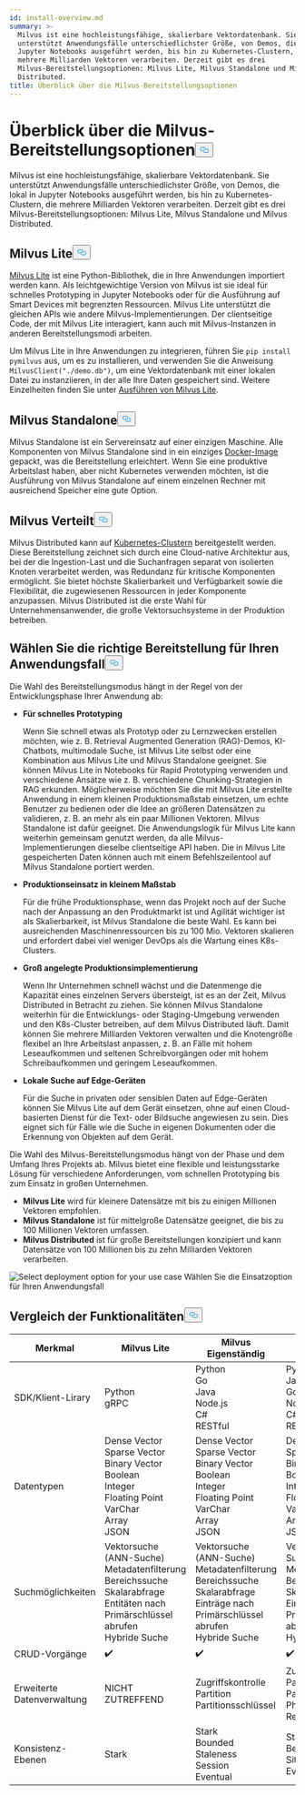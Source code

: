 ```yaml
---
id: install-overview.md
summary: >-
  Milvus ist eine hochleistungsfähige, skalierbare Vektordatenbank. Sie
  unterstützt Anwendungsfälle unterschiedlichster Größe, von Demos, die lokal in
  Jupyter Notebooks ausgeführt werden, bis hin zu Kubernetes-Clustern, die
  mehrere Milliarden Vektoren verarbeiten. Derzeit gibt es drei
  Milvus-Bereitstellungsoptionen: Milvus Lite, Milvus Standalone und Milvus
  Distributed.
title: Überblick über die Milvus-Bereitstellungsoptionen
---
```

<h1 id="Overview-of-Milvus-Deployment-Options" class="common-anchor-header">Überblick über die Milvus-Bereitstellungsoptionen<button data-href="#Overview-of-Milvus-Deployment-Options" class="anchor-icon" translate="no">
      <svg translate="no"
        aria-hidden="true"
        focusable="false"
        height="20"
        version="1.1"
        viewBox="0 0 16 16"
        width="16"
      >
        <path
          fill="#0092E4"
          fill-rule="evenodd"
          d="M4 9h1v1H4c-1.5 0-3-1.69-3-3.5S2.55 3 4 3h4c1.45 0 3 1.69 3 3.5 0 1.41-.91 2.72-2 3.25V8.59c.58-.45 1-1.27 1-2.09C10 5.22 8.98 4 8 4H4c-.98 0-2 1.22-2 2.5S3 9 4 9zm9-3h-1v1h1c1 0 2 1.22 2 2.5S13.98 12 13 12H9c-.98 0-2-1.22-2-2.5 0-.83.42-1.64 1-2.09V6.25c-1.09.53-2 1.84-2 3.25C6 11.31 7.55 13 9 13h4c1.45 0 3-1.69 3-3.5S14.5 6 13 6z"
        ></path>
      </svg>
    </button></h1><p>Milvus ist eine hochleistungsfähige, skalierbare Vektordatenbank. Sie unterstützt Anwendungsfälle unterschiedlichster Größe, von Demos, die lokal in Jupyter Notebooks ausgeführt werden, bis hin zu Kubernetes-Clustern, die mehrere Milliarden Vektoren verarbeiten. Derzeit gibt es drei Milvus-Bereitstellungsoptionen: Milvus Lite, Milvus Standalone und Milvus Distributed.</p>
<h2 id="Milvus-Lite" class="common-anchor-header">Milvus Lite<button data-href="#Milvus-Lite" class="anchor-icon" translate="no">
      <svg translate="no"
        aria-hidden="true"
        focusable="false"
        height="20"
        version="1.1"
        viewBox="0 0 16 16"
        width="16"
      >
        <path
          fill="#0092E4"
          fill-rule="evenodd"
          d="M4 9h1v1H4c-1.5 0-3-1.69-3-3.5S2.55 3 4 3h4c1.45 0 3 1.69 3 3.5 0 1.41-.91 2.72-2 3.25V8.59c.58-.45 1-1.27 1-2.09C10 5.22 8.98 4 8 4H4c-.98 0-2 1.22-2 2.5S3 9 4 9zm9-3h-1v1h1c1 0 2 1.22 2 2.5S13.98 12 13 12H9c-.98 0-2-1.22-2-2.5 0-.83.42-1.64 1-2.09V6.25c-1.09.53-2 1.84-2 3.25C6 11.31 7.55 13 9 13h4c1.45 0 3-1.69 3-3.5S14.5 6 13 6z"
        ></path>
      </svg>
    </button></h2><p><a href="https://milvus.io/docs/milvus_lite.md">Milvus Lite</a> ist eine Python-Bibliothek, die in Ihre Anwendungen importiert werden kann. Als leichtgewichtige Version von Milvus ist sie ideal für schnelles Prototyping in Jupyter Notebooks oder für die Ausführung auf Smart Devices mit begrenzten Ressourcen. Milvus Lite unterstützt die gleichen APIs wie andere Milvus-Implementierungen. Der clientseitige Code, der mit Milvus Lite interagiert, kann auch mit Milvus-Instanzen in anderen Bereitstellungsmodi arbeiten.</p>
<p>Um Milvus Lite in Ihre Anwendungen zu integrieren, führen Sie <code translate="no">pip install pymilvus</code> aus, um es zu installieren, und verwenden Sie die Anweisung <code translate="no">MilvusClient(&quot;./demo.db&quot;)</code>, um eine Vektordatenbank mit einer lokalen Datei zu instanziieren, in der alle Ihre Daten gespeichert sind. Weitere Einzelheiten finden Sie unter <a href="https://milvus.io/docs/milvus_lite.md">Ausführen von Milvus Lite</a>.</p>
<h2 id="Milvus-Standalone" class="common-anchor-header">Milvus Standalone<button data-href="#Milvus-Standalone" class="anchor-icon" translate="no">
      <svg translate="no"
        aria-hidden="true"
        focusable="false"
        height="20"
        version="1.1"
        viewBox="0 0 16 16"
        width="16"
      >
        <path
          fill="#0092E4"
          fill-rule="evenodd"
          d="M4 9h1v1H4c-1.5 0-3-1.69-3-3.5S2.55 3 4 3h4c1.45 0 3 1.69 3 3.5 0 1.41-.91 2.72-2 3.25V8.59c.58-.45 1-1.27 1-2.09C10 5.22 8.98 4 8 4H4c-.98 0-2 1.22-2 2.5S3 9 4 9zm9-3h-1v1h1c1 0 2 1.22 2 2.5S13.98 12 13 12H9c-.98 0-2-1.22-2-2.5 0-.83.42-1.64 1-2.09V6.25c-1.09.53-2 1.84-2 3.25C6 11.31 7.55 13 9 13h4c1.45 0 3-1.69 3-3.5S14.5 6 13 6z"
        ></path>
      </svg>
    </button></h2><p>Milvus Standalone ist ein Servereinsatz auf einer einzigen Maschine. Alle Komponenten von Milvus Standalone sind in ein einziges <a href="https://milvus.io/docs/install_standalone-docker.md">Docker-Image</a> gepackt, was die Bereitstellung erleichtert. Wenn Sie eine produktive Arbeitslast haben, aber nicht Kubernetes verwenden möchten, ist die Ausführung von Milvus Standalone auf einem einzelnen Rechner mit ausreichend Speicher eine gute Option.</p>
<h2 id="Milvus-Distributed" class="common-anchor-header">Milvus Verteilt<button data-href="#Milvus-Distributed" class="anchor-icon" translate="no">
      <svg translate="no"
        aria-hidden="true"
        focusable="false"
        height="20"
        version="1.1"
        viewBox="0 0 16 16"
        width="16"
      >
        <path
          fill="#0092E4"
          fill-rule="evenodd"
          d="M4 9h1v1H4c-1.5 0-3-1.69-3-3.5S2.55 3 4 3h4c1.45 0 3 1.69 3 3.5 0 1.41-.91 2.72-2 3.25V8.59c.58-.45 1-1.27 1-2.09C10 5.22 8.98 4 8 4H4c-.98 0-2 1.22-2 2.5S3 9 4 9zm9-3h-1v1h1c1 0 2 1.22 2 2.5S13.98 12 13 12H9c-.98 0-2-1.22-2-2.5 0-.83.42-1.64 1-2.09V6.25c-1.09.53-2 1.84-2 3.25C6 11.31 7.55 13 9 13h4c1.45 0 3-1.69 3-3.5S14.5 6 13 6z"
        ></path>
      </svg>
    </button></h2><p>Milvus Distributed kann auf <a href="https://milvus.io/docs/install_cluster-milvusoperator.md">Kubernetes-Clustern</a> bereitgestellt werden. Diese Bereitstellung zeichnet sich durch eine Cloud-native Architektur aus, bei der die Ingestion-Last und die Suchanfragen separat von isolierten Knoten verarbeitet werden, was Redundanz für kritische Komponenten ermöglicht. Sie bietet höchste Skalierbarkeit und Verfügbarkeit sowie die Flexibilität, die zugewiesenen Ressourcen in jeder Komponente anzupassen. Milvus Distributed ist die erste Wahl für Unternehmensanwender, die große Vektorsuchsysteme in der Produktion betreiben.</p>
<h2 id="Choose-the-Right-Deployment-for-Your-Use-Case" class="common-anchor-header">Wählen Sie die richtige Bereitstellung für Ihren Anwendungsfall<button data-href="#Choose-the-Right-Deployment-for-Your-Use-Case" class="anchor-icon" translate="no">
      <svg translate="no"
        aria-hidden="true"
        focusable="false"
        height="20"
        version="1.1"
        viewBox="0 0 16 16"
        width="16"
      >
        <path
          fill="#0092E4"
          fill-rule="evenodd"
          d="M4 9h1v1H4c-1.5 0-3-1.69-3-3.5S2.55 3 4 3h4c1.45 0 3 1.69 3 3.5 0 1.41-.91 2.72-2 3.25V8.59c.58-.45 1-1.27 1-2.09C10 5.22 8.98 4 8 4H4c-.98 0-2 1.22-2 2.5S3 9 4 9zm9-3h-1v1h1c1 0 2 1.22 2 2.5S13.98 12 13 12H9c-.98 0-2-1.22-2-2.5 0-.83.42-1.64 1-2.09V6.25c-1.09.53-2 1.84-2 3.25C6 11.31 7.55 13 9 13h4c1.45 0 3-1.69 3-3.5S14.5 6 13 6z"
        ></path>
      </svg>
    </button></h2><p>Die Wahl des Bereitstellungsmodus hängt in der Regel von der Entwicklungsphase Ihrer Anwendung ab:</p>
<ul>
<li><p><strong>Für schnelles Prototyping</strong></p>
<p>Wenn Sie schnell etwas als Prototyp oder zu Lernzwecken erstellen möchten, wie z. B. Retrieval Augmented Generation (RAG)-Demos, KI-Chatbots, multimodale Suche, ist Milvus Lite selbst oder eine Kombination aus Milvus Lite und Milvus Standalone geeignet. Sie können Milvus Lite in Notebooks für Rapid Prototyping verwenden und verschiedene Ansätze wie z. B. verschiedene Chunking-Strategien in RAG erkunden. Möglicherweise möchten Sie die mit Milvus Lite erstellte Anwendung in einem kleinen Produktionsmaßstab einsetzen, um echte Benutzer zu bedienen oder die Idee an größeren Datensätzen zu validieren, z. B. an mehr als ein paar Millionen Vektoren. Milvus Standalone ist dafür geeignet. Die Anwendungslogik für Milvus Lite kann weiterhin gemeinsam genutzt werden, da alle Milvus-Implementierungen dieselbe clientseitige API haben. Die in Milvus Lite gespeicherten Daten können auch mit einem Befehlszeilentool auf Milvus Standalone portiert werden.</p></li>
<li><p><strong>Produktionseinsatz in kleinem Maßstab</strong></p>
<p>Für die frühe Produktionsphase, wenn das Projekt noch auf der Suche nach der Anpassung an den Produktmarkt ist und Agilität wichtiger ist als Skalierbarkeit, ist Milvus Standalone die beste Wahl. Es kann bei ausreichenden Maschinenressourcen bis zu 100 Mio. Vektoren skalieren und erfordert dabei viel weniger DevOps als die Wartung eines K8s-Clusters.</p></li>
<li><p><strong>Groß angelegte Produktionsimplementierung</strong></p>
<p>Wenn Ihr Unternehmen schnell wächst und die Datenmenge die Kapazität eines einzelnen Servers übersteigt, ist es an der Zeit, Milvus Distributed in Betracht zu ziehen. Sie können Milvus Standalone weiterhin für die Entwicklungs- oder Staging-Umgebung verwenden und den K8s-Cluster betreiben, auf dem Milvus Distributed läuft. Damit können Sie mehrere Milliarden Vektoren verwalten und die Knotengröße flexibel an Ihre Arbeitslast anpassen, z. B. an Fälle mit hohem Leseaufkommen und seltenen Schreibvorgängen oder mit hohem Schreibaufkommen und geringem Leseaufkommen.</p></li>
<li><p><strong>Lokale Suche auf Edge-Geräten</strong></p>
<p>Für die Suche in privaten oder sensiblen Daten auf Edge-Geräten können Sie Milvus Lite auf dem Gerät einsetzen, ohne auf einen Cloud-basierten Dienst für die Text- oder Bildsuche angewiesen zu sein. Dies eignet sich für Fälle wie die Suche in eigenen Dokumenten oder die Erkennung von Objekten auf dem Gerät.</p></li>
</ul>
<p>Die Wahl des Milvus-Bereitstellungsmodus hängt von der Phase und dem Umfang Ihres Projekts ab. Milvus bietet eine flexible und leistungsstarke Lösung für verschiedene Anforderungen, vom schnellen Prototyping bis zum Einsatz in großen Unternehmen.</p>
<ul>
<li><strong>Milvus Lite</strong> wird für kleinere Datensätze mit bis zu einigen Millionen Vektoren empfohlen.</li>
<li><strong>Milvus Standalone</strong> ist für mittelgroße Datensätze geeignet, die bis zu 100 Millionen Vektoren umfassen.</li>
<li><strong>Milvus Distributed</strong> ist für große Bereitstellungen konzipiert und kann Datensätze von 100 Millionen bis zu zehn Milliarden Vektoren verarbeiten.</li>
</ul>
<p>
  
   <span class="img-wrapper"> <img translate="no" src="/docs/v2.6.x/assets/select-deployment-option.png" alt="Select deployment option for your use case" class="doc-image" id="select-deployment-option-for-your-use-case" />
   </span> <span class="img-wrapper"> <span>Wählen Sie die Einsatzoption für Ihren Anwendungsfall</span> </span></p>
<h2 id="Comparison-on-functionalities" class="common-anchor-header">Vergleich der Funktionalitäten<button data-href="#Comparison-on-functionalities" class="anchor-icon" translate="no">
      <svg translate="no"
        aria-hidden="true"
        focusable="false"
        height="20"
        version="1.1"
        viewBox="0 0 16 16"
        width="16"
      >
        <path
          fill="#0092E4"
          fill-rule="evenodd"
          d="M4 9h1v1H4c-1.5 0-3-1.69-3-3.5S2.55 3 4 3h4c1.45 0 3 1.69 3 3.5 0 1.41-.91 2.72-2 3.25V8.59c.58-.45 1-1.27 1-2.09C10 5.22 8.98 4 8 4H4c-.98 0-2 1.22-2 2.5S3 9 4 9zm9-3h-1v1h1c1 0 2 1.22 2 2.5S13.98 12 13 12H9c-.98 0-2-1.22-2-2.5 0-.83.42-1.64 1-2.09V6.25c-1.09.53-2 1.84-2 3.25C6 11.31 7.55 13 9 13h4c1.45 0 3-1.69 3-3.5S14.5 6 13 6z"
        ></path>
      </svg>
    </button></h2><table>
<thead>
<tr><th>Merkmal</th><th>Milvus Lite</th><th>Milvus Eigenständig</th><th>Milvus Verteilt</th></tr>
</thead>
<tbody>
<tr><td>SDK/Klient-Lirary</td><td>Python<br/>gRPC</td><td>Python<br/>Go<br/>Java<br/>Node.js<br/>C#<br/>RESTful</td><td>Python<br/>Java<br/>Go<br/>Node.js<br/>C#<br/>RESTful</td></tr>
<tr><td>Datentypen</td><td>Dense Vector<br/>Sparse Vector<br/>Binary Vector<br/>Boolean<br/>Integer<br/>Floating Point<br/>VarChar<br/>Array<br/>JSON</td><td>Dense Vector<br/>Sparse Vector<br/>Binary Vector<br/>Boolean<br/>Integer<br/>Floating Point<br/>VarChar<br/>Array<br/>JSON</td><td>Dense Vector<br/>Sparse Vector<br/>Binary Vector<br/>Boolean<br/>Integer<br/>Floating Point<br/>VarChar<br/>Array<br/>JSON</td></tr>
<tr><td>Suchmöglichkeiten</td><td>Vektorsuche (ANN-Suche)<br/>Metadatenfilterung<br/>Bereichssuche<br/>Skalarabfrage<br/>Entitäten nach Primärschlüssel abrufen<br/>Hybride Suche</td><td>Vektorsuche (ANN-Suche)<br/>Metadatenfilterung<br/>Bereichssuche<br/>Skalarabfrage<br/>Einträge nach Primärschlüssel abrufen<br/>Hybride Suche</td><td>Vektorsuche (ANN-Suche)<br/>Metadatenfilterung<br/>Bereichssuche<br/>Skalarabfrage<br/>Einträge nach Primärschlüssel abrufen<br/>Hybride Suche</td></tr>
<tr><td>CRUD-Vorgänge</td><td>✔️</td><td>✔️</td><td>✔️</td></tr>
<tr><td>Erweiterte Datenverwaltung</td><td>NICHT ZUTREFFEND</td><td>Zugriffskontrolle<br/>Partition<br/>Partitionsschlüssel</td><td>Zugriffskontrolle<br/>Partition<br/>Partitionsschlüssel<br/>Physische Ressourcengruppierung</td></tr>
<tr><td>Konsistenz-Ebenen</td><td>Stark</td><td>Stark<br/>Bounded Staleness<br/>Session<br/>Eventual</td><td>Stark<br/>Begrenzte Staleness<br/>Sitzung<br/>Eventuell</td></tr>
</tbody>
</table>
